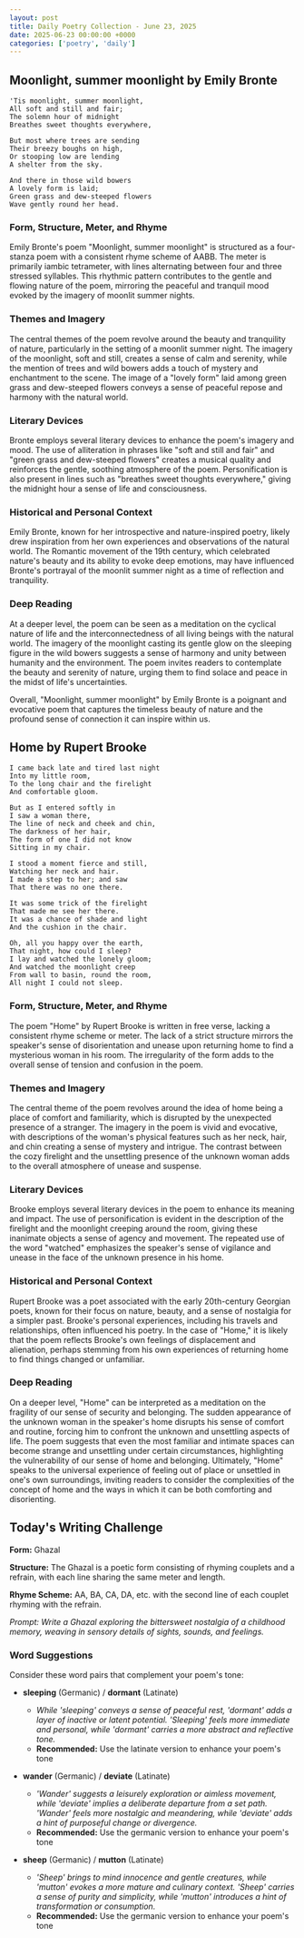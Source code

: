 ```yaml
---
layout: post
title: Daily Poetry Collection - June 23, 2025
date: 2025-06-23 00:00:00 +0000
categories: ['poetry', 'daily']
---
```


## Moonlight, summer moonlight by Emily Bronte

```
'Tis moonlight, summer moonlight,
All soft and still and fair;
The solemn hour of midnight
Breathes sweet thoughts everywhere,

But most where trees are sending
Their breezy boughs on high,
Or stooping low are lending
A shelter from the sky.

And there in those wild bowers
A lovely form is laid;
Green grass and dew-steeped flowers
Wave gently round her head.
```

### Form, Structure, Meter, and Rhyme

Emily Bronte's poem "Moonlight, summer moonlight" is structured as a four-stanza poem with a consistent rhyme scheme of AABB. The meter is primarily iambic tetrameter, with lines alternating between four and three stressed syllables. This rhythmic pattern contributes to the gentle and flowing nature of the poem, mirroring the peaceful and tranquil mood evoked by the imagery of moonlit summer nights.

### Themes and Imagery

The central themes of the poem revolve around the beauty and tranquility of nature, particularly in the setting of a moonlit summer night. The imagery of the moonlight, soft and still, creates a sense of calm and serenity, while the mention of trees and wild bowers adds a touch of mystery and enchantment to the scene. The image of a "lovely form" laid among green grass and dew-steeped flowers conveys a sense of peaceful repose and harmony with the natural world.

### Literary Devices

Bronte employs several literary devices to enhance the poem's imagery and mood. The use of alliteration in phrases like "soft and still and fair" and "green grass and dew-steeped flowers" creates a musical quality and reinforces the gentle, soothing atmosphere of the poem. Personification is also present in lines such as "breathes sweet thoughts everywhere," giving the midnight hour a sense of life and consciousness.

### Historical and Personal Context

Emily Bronte, known for her introspective and nature-inspired poetry, likely drew inspiration from her own experiences and observations of the natural world. The Romantic movement of the 19th century, which celebrated nature's beauty and its ability to evoke deep emotions, may have influenced Bronte's portrayal of the moonlit summer night as a time of reflection and tranquility.

### Deep Reading

At a deeper level, the poem can be seen as a meditation on the cyclical nature of life and the interconnectedness of all living beings with the natural world. The imagery of the moonlight casting its gentle glow on the sleeping figure in the wild bowers suggests a sense of harmony and unity between humanity and the environment. The poem invites readers to contemplate the beauty and serenity of nature, urging them to find solace and peace in the midst of life's uncertainties.

Overall, "Moonlight, summer moonlight" by Emily Bronte is a poignant and evocative poem that captures the timeless beauty of nature and the profound sense of connection it can inspire within us.

## Home by Rupert Brooke

```
I came back late and tired last night
Into my little room,
To the long chair and the firelight
And comfortable gloom.

But as I entered softly in
I saw a woman there,
The line of neck and cheek and chin,
The darkness of her hair,
The form of one I did not know
Sitting in my chair.

I stood a moment fierce and still,
Watching her neck and hair.
I made a step to her; and saw
That there was no one there.

It was some trick of the firelight
That made me see her there.
It was a chance of shade and light
And the cushion in the chair.

Oh, all you happy over the earth,
That night, how could I sleep?
I lay and watched the lonely gloom;
And watched the moonlight creep
From wall to basin, round the room,
All night I could not sleep.
```

### Form, Structure, Meter, and Rhyme
The poem "Home" by Rupert Brooke is written in free verse, lacking a consistent rhyme scheme or meter. The lack of a strict structure mirrors the speaker's sense of disorientation and unease upon returning home to find a mysterious woman in his room. The irregularity of the form adds to the overall sense of tension and confusion in the poem.

### Themes and Imagery
The central theme of the poem revolves around the idea of home being a place of comfort and familiarity, which is disrupted by the unexpected presence of a stranger. The imagery in the poem is vivid and evocative, with descriptions of the woman's physical features such as her neck, hair, and chin creating a sense of mystery and intrigue. The contrast between the cozy firelight and the unsettling presence of the unknown woman adds to the overall atmosphere of unease and suspense.

### Literary Devices
Brooke employs several literary devices in the poem to enhance its meaning and impact. The use of personification is evident in the description of the firelight and the moonlight creeping around the room, giving these inanimate objects a sense of agency and movement. The repeated use of the word "watched" emphasizes the speaker's sense of vigilance and unease in the face of the unknown presence in his home.

### Historical and Personal Context
Rupert Brooke was a poet associated with the early 20th-century Georgian poets, known for their focus on nature, beauty, and a sense of nostalgia for a simpler past. Brooke's personal experiences, including his travels and relationships, often influenced his poetry. In the case of "Home," it is likely that the poem reflects Brooke's own feelings of displacement and alienation, perhaps stemming from his own experiences of returning home to find things changed or unfamiliar.

### Deep Reading
On a deeper level, "Home" can be interpreted as a meditation on the fragility of our sense of security and belonging. The sudden appearance of the unknown woman in the speaker's home disrupts his sense of comfort and routine, forcing him to confront the unknown and unsettling aspects of life. The poem suggests that even the most familiar and intimate spaces can become strange and unsettling under certain circumstances, highlighting the vulnerability of our sense of home and belonging. Ultimately, "Home" speaks to the universal experience of feeling out of place or unsettled in one's own surroundings, inviting readers to consider the complexities of the concept of home and the ways in which it can be both comforting and disorienting.

## Today's Writing Challenge

**Form:** Ghazal

**Structure:** The Ghazal is a poetic form consisting of rhyming couplets and a refrain, with each line sharing the same meter and length.

**Rhyme Scheme:** AA, BA, CA, DA, etc. with the second line of each couplet rhyming with the refrain.

*Prompt: Write a Ghazal exploring the bittersweet nostalgia of a childhood memory, weaving in sensory details of sights, sounds, and feelings.*

### Word Suggestions

Consider these word pairs that complement your poem's tone:

- **sleeping** (Germanic) / **dormant** (Latinate)
  - *While 'sleeping' conveys a sense of peaceful rest, 'dormant' adds a layer of inactive or latent potential. 'Sleeping' feels more immediate and personal, while 'dormant' carries a more abstract and reflective tone.*
  - **Recommended:** Use the latinate version to enhance your poem's tone

- **wander** (Germanic) / **deviate** (Latinate)
  - *'Wander' suggests a leisurely exploration or aimless movement, while 'deviate' implies a deliberate departure from a set path. 'Wander' feels more nostalgic and meandering, while 'deviate' adds a hint of purposeful change or divergence.*
  - **Recommended:** Use the germanic version to enhance your poem's tone

- **sheep** (Germanic) / **mutton** (Latinate)
  - *'Sheep' brings to mind innocence and gentle creatures, while 'mutton' evokes a more mature and culinary context. 'Sheep' carries a sense of purity and simplicity, while 'mutton' introduces a hint of transformation or consumption.*
  - **Recommended:** Use the germanic version to enhance your poem's tone
